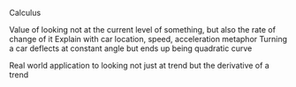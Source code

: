 Calculus

Value of looking not at the current level of something, but also the rate of change of it
Explain with car location, speed, acceleration metaphor
Turning a car deflects at constant angle but ends up being quadratic curve

Real world application to looking not just at trend but the derivative of a trend